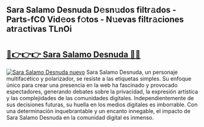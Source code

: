 ## Sara Salamo Desnuda D𝚎sn𝚞dos filtr𝚊dos - Parts-fC0 Vid𝚎os f𝚘tos - N𝚞evas filtr𝚊ciones atr𝚊ctivas TLnOi

# <h2><a href="http://mb8kcz.tromn.icu/?c=Sara+Salamo+Desnuda">🔗👉👉👉 Sara Salamo Desnuda 🔗🔗</a></h2>

[![Sara Salamo Desnuda nuevo](https://i.imgur.com/pEAQMta.gif)](http://mb8kcz.tromn.icu/?c=Sara+Salamo+Desnuda)
Sara Salamo Desnuda, un personaje multifacético y polarizador, se resiste a las etiquetas simples. Su enfoque único para crear una presencia en la web ha fascinado y provocado espectadores, generando debates sobre la privacidad, la expresión artística y las complejidades de las comunidades digitales. Independientemente de sus decisiones futuras, su huella en los medios digitales es imborrable. Con una determinación inquebrantable y un encanto innegable, el impacto de Sara Salamo Desnuda en la comunidad digital es inmenso.
